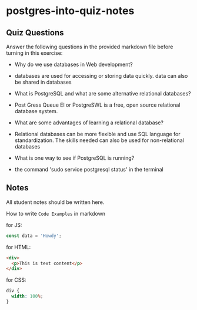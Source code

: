 # postgres-into-quiz-notes

## Quiz Questions

Answer the following questions in the provided markdown file before turning in this exercise:

- Why do we use databases in Web development?

- databases are used for accessing or storing data quickly. data can also be shared in databases

- What is PostgreSQL and what are some alternative relational databases?

- Post Gress Queue El or PostgreSWL is a free, open source relational database system.

- What are some advantages of learning a relational database?

- Relational databases can be more flexible and use SQL language for standardization. The skills needed can also be used for non-relational databases

- What is one way to see if PostgreSQL is running?

- the command 'sudo service postgresql status' in the terminal

## Notes

All student notes should be written here.

How to write `Code Examples` in markdown

for JS:

```javascript
const data = 'Howdy';
```

for HTML:

```html
<div>
  <p>This is text content</p>
</div>
```

for CSS:

```css
div {
  width: 100%;
}
```
